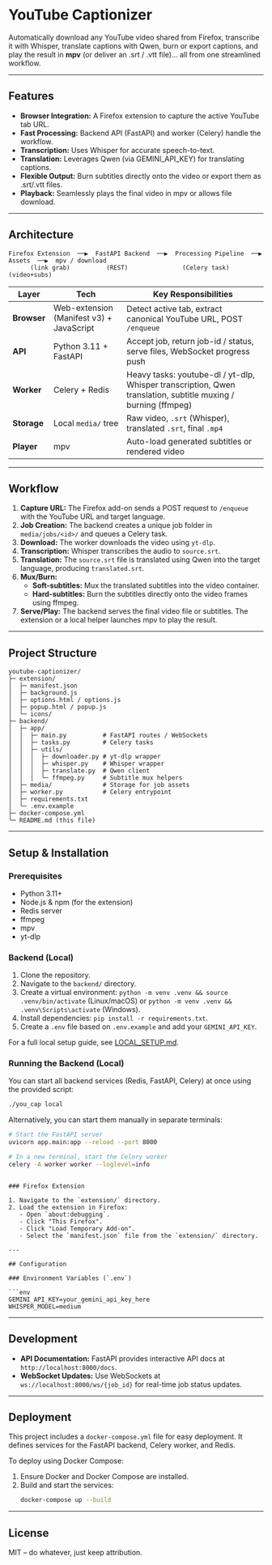 # YouTube Captionizer

Automatically download any YouTube video shared from Firefox, transcribe it with Whisper, translate captions with Qwen, burn or export captions, and play the result in **mpv** (or deliver an .srt / .vtt file)… all from one streamlined workflow.

---

## Features

- **Browser Integration:** A Firefox extension to capture the active YouTube tab URL.
- **Fast Processing:** Backend API (FastAPI) and worker (Celery) handle the workflow.
- **Transcription:** Uses Whisper for accurate speech-to-text.
- **Translation:** Leverages Qwen (via GEMINI_API_KEY) for translating captions.
- **Flexible Output:** Burn subtitles directly onto the video or export them as .srt/.vtt files.
- **Playback:** Seamlessly plays the final video in mpv or allows file download.

---

## Architecture

```text
Firefox Extension  ──▶  FastAPI Backend  ──▶  Processing Pipeline  ──▶  Assets  ──▶  mpv / download
      (link grab)          (REST)               (Celery task)         (video+subs)
```

| Layer       | Tech                                             | Key Responsibilities                                                                                          |
| ----------- | ------------------------------------------------ | ------------------------------------------------------------------------------------------------------------- |
| **Browser** | Web-extension (Manifest v3) + JavaScript         | Detect active tab, extract canonical YouTube URL, POST `/enqueue`                                             |
| **API**     | Python 3.11 + FastAPI                            | Accept job, return job-id / status, serve files, WebSocket progress push                                      |
| **Worker**  | Celery + Redis                                   | Heavy tasks: youtube-dl / yt-dlp, Whisper transcription, Qwen translation, subtitle muxing / burning (ffmpeg) |
| **Storage** | Local `media/` tree                              | Raw video, `.srt` (Whisper), translated `.srt`, final `.mp4`                                                  |
| **Player**  | mpv                                              | Auto-load generated subtitles or rendered video                                                               |

---

## Workflow

1. **Capture URL:** The Firefox add-on sends a POST request to `/enqueue` with the YouTube URL and target language.
2. **Job Creation:** The backend creates a unique job folder in `media/jobs/<id>/` and queues a Celery task.
3. **Download:** The worker downloads the video using `yt-dlp`.
4. **Transcription:** Whisper transcribes the audio to `source.srt`.
5. **Translation:** The `source.srt` file is translated using Qwen into the target language, producing `translated.srt`.
6. **Mux/Burn:**
   - **Soft-subtitles:** Mux the translated subtitles into the video container.
   - **Hard-subtitles:** Burn the subtitles directly onto the video frames using ffmpeg.
7. **Serve/Play:** The backend serves the final video file or subtitles. The extension or a local helper launches mpv to play the result.

---

## Project Structure

```text
youtube-captionizer/
├─ extension/
│  ├─ manifest.json
│  ├─ background.js
│  ├─ options.html / options.js
│  ├─ popup.html / popup.js
│  └─ icons/
├─ backend/
│  ├─ app/
│  │  ├─ main.py          # FastAPI routes / WebSockets
│  │  ├─ tasks.py         # Celery tasks
│  │  ├─ utils/
│  │  │  ├─ downloader.py # yt-dlp wrapper
│  │  │  ├─ whisper.py    # Whisper wrapper
│  │  │  ├─ translate.py  # Qwen client
│  │  │  └─ ffmpeg.py     # Subtitle mux helpers
│  ├─ media/              # Storage for job assets
│  ├─ worker.py           # Celery entrypoint
│  ├─ requirements.txt
│  └─ .env.example
├─ docker-compose.yml
└─ README.md (this file)
```

---

## Setup & Installation

### Prerequisites

- Python 3.11+
- Node.js & npm (for the extension)
- Redis server
- ffmpeg
- mpv
- yt-dlp

### Backend (Local)

1. Clone the repository.
2. Navigate to the `backend/` directory.
3. Create a virtual environment: `python -m venv .venv && source .venv/bin/activate` (Linux/macOS) or `python -m venv .venv && .venv\Scripts\activate` (Windows).
4. Install dependencies: `pip install -r requirements.txt`.
5. Create a `.env` file based on `.env.example` and add your `GEMINI_API_KEY`.

For a full local setup guide, see [LOCAL_SETUP.md](LOCAL_SETUP.md).

### Running the Backend (Local)

You can start all backend services (Redis, FastAPI, Celery) at once using the provided script:

```bash
./you_cap local
```

Alternatively, you can start them manually in separate terminals:

```bash
# Start the FastAPI server
uvicorn app.main:app --reload --port 8000

# In a new terminal, start the Celery worker
celery -A worker worker --loglevel=info
```
```

### Firefox Extension

1. Navigate to the `extension/` directory.
2. Load the extension in Firefox:
   - Open `about:debugging`.
   - Click "This Firefox".
   - Click "Load Temporary Add-on".
   - Select the `manifest.json` file from the `extension/` directory.

---

## Configuration

### Environment Variables (`.env`)

```env
GEMINI_API_KEY=your_gemini_api_key_here
WHISPER_MODEL=medium
```

---

## Development

- **API Documentation:** FastAPI provides interactive API docs at `http://localhost:8000/docs`.
- **WebSocket Updates:** Use WebSockets at `ws://localhost:8000/ws/{job_id}` for real-time job status updates.

---

## Deployment

This project includes a `docker-compose.yml` file for easy deployment. It defines services for the FastAPI backend, Celery worker, and Redis.

To deploy using Docker Compose:

1. Ensure Docker and Docker Compose are installed.
2. Build and start the services:
   ```bash
   docker-compose up --build
   ```

---

## License

MIT – do whatever, just keep attribution.